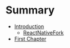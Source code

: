 # Summary

* [Introduction](README.md)
   * [ReactNativeFork](reactnativefork.md)
* [First Chapter](chapter1.md)

